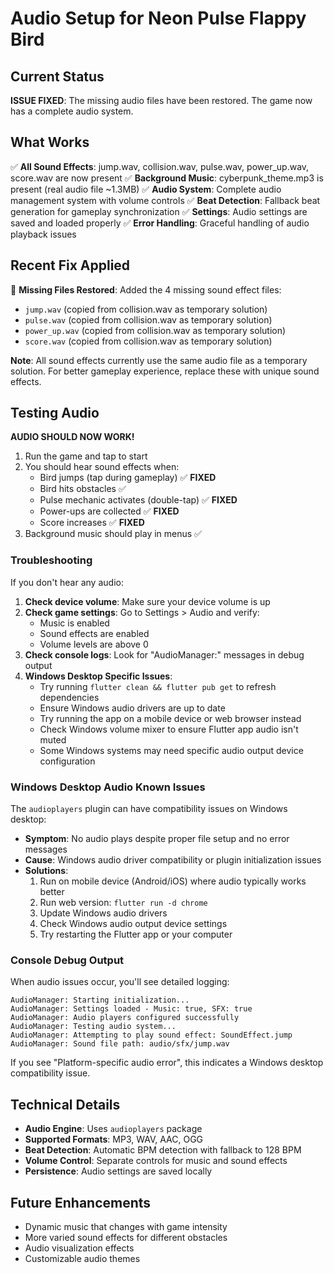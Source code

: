 # Audio Setup for Neon Pulse Flappy Bird

## Current Status

**ISSUE FIXED**: The missing audio files have been restored. The game now has a complete audio system.

## What Works

✅ **All Sound Effects**: jump.wav, collision.wav, pulse.wav, power_up.wav, score.wav are now present
✅ **Background Music**: cyberpunk_theme.mp3 is present (real audio file ~1.3MB)
✅ **Audio System**: Complete audio management system with volume controls
✅ **Beat Detection**: Fallback beat generation for gameplay synchronization
✅ **Settings**: Audio settings are saved and loaded properly
✅ **Error Handling**: Graceful handling of audio playback issues

## Recent Fix Applied

🔧 **Missing Files Restored**: Added the 4 missing sound effect files:
   - `jump.wav` (copied from collision.wav as temporary solution)
   - `pulse.wav` (copied from collision.wav as temporary solution)
   - `power_up.wav` (copied from collision.wav as temporary solution)
   - `score.wav` (copied from collision.wav as temporary solution)

**Note**: All sound effects currently use the same audio file as a temporary solution. For better gameplay experience, replace these with unique sound effects.

## Testing Audio

**AUDIO SHOULD NOW WORK!** 

1. Run the game and tap to start
2. You should hear sound effects when:
   - Bird jumps (tap during gameplay) ✅ **FIXED**
   - Bird hits obstacles ✅
   - Pulse mechanic activates (double-tap) ✅ **FIXED**
   - Power-ups are collected ✅ **FIXED**
   - Score increases ✅ **FIXED**
3. Background music should play in menus ✅

### Troubleshooting

If you don't hear any audio:

1. **Check device volume**: Make sure your device volume is up
2. **Check game settings**: Go to Settings > Audio and verify:
   - Music is enabled
   - Sound effects are enabled
   - Volume levels are above 0
3. **Check console logs**: Look for "AudioManager:" messages in debug output
4. **Windows Desktop Specific Issues**:
   - Try running `flutter clean && flutter pub get` to refresh dependencies
   - Ensure Windows audio drivers are up to date
   - Try running the app on a mobile device or web browser instead
   - Check Windows volume mixer to ensure Flutter app audio isn't muted
   - Some Windows systems may need specific audio output device configuration

### Windows Desktop Audio Known Issues

The `audioplayers` plugin can have compatibility issues on Windows desktop:

- **Symptom**: No audio plays despite proper file setup and no error messages
- **Cause**: Windows audio driver compatibility or plugin initialization issues
- **Solutions**:
  1. Run on mobile device (Android/iOS) where audio typically works better
  2. Run web version: `flutter run -d chrome`
  3. Update Windows audio drivers
  4. Check Windows audio output device settings
  5. Try restarting the Flutter app or your computer

### Console Debug Output

When audio issues occur, you'll see detailed logging:
```
AudioManager: Starting initialization...
AudioManager: Settings loaded - Music: true, SFX: true
AudioManager: Audio players configured successfully
AudioManager: Testing audio system...
AudioManager: Attempting to play sound effect: SoundEffect.jump
AudioManager: Sound file path: audio/sfx/jump.wav
```

If you see "Platform-specific audio error", this indicates a Windows desktop compatibility issue.

## Technical Details

- **Audio Engine**: Uses `audioplayers` package
- **Supported Formats**: MP3, WAV, AAC, OGG
- **Beat Detection**: Automatic BPM detection with fallback to 128 BPM
- **Volume Control**: Separate controls for music and sound effects
- **Persistence**: Audio settings are saved locally

## Future Enhancements

- Dynamic music that changes with game intensity
- More varied sound effects for different obstacles
- Audio visualization effects
- Customizable audio themes